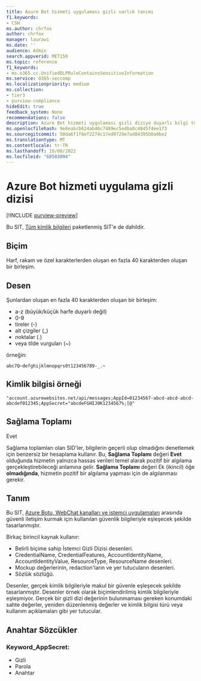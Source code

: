 ```yaml
---
title: Azure Bot hizmeti uygulaması gizli varlık tanımı
f1.keywords:
- CSH
ms.author: chrfox
author: chrfox
manager: laurawi
ms.date: ''
audience: Admin
search.appverid: MET150
ms.topic: reference
f1_keywords:
- ms.o365.cc.UnifiedDLPRuleContainsSensitiveInformation
ms.service: O365-seccomp
ms.localizationpriority: medium
ms.collection:
- tier3
- purview-compliance
hideEdit: true
feedback_system: None
recommendations: false
description: Azure Bot hizmeti uygulaması gizli diziye duyarlı bilgi türü varlık tanımı.
ms.openlocfilehash: 9e8eabcb624ab46c7489ec5edba8c4845f4ee173
ms.sourcegitcommit: 50da6f1f6ef2274c17ed9729e7ad84395b0a9be2
ms.translationtype: MT
ms.contentlocale: tr-TR
ms.lasthandoff: 10/08/2022
ms.locfileid: "68503094"
---
```

# <a name="azure-bot-service-app-secret"></a>Azure Bot hizmeti uygulama gizli dizisi

[!INCLUDE [purview-preview](../includes/purview-preview.md)]

Bu SIT, [Tüm kimlik bilgileri](sit-defn-all-creds.md) paketlenmiş SIT'e de dahildir.

 ## <a name="format"></a>Biçim

Harf, rakam ve özel karakterlerden oluşan en fazla 40 karakterden oluşan bir birleşim.

## <a name="pattern"></a>Desen

Şunlardan oluşan en fazla 40 karakterden oluşan bir birleşim:

- a-z (büyük/küçük harfe duyarlı değil)
- 0-9
- tireler (-)
- alt çizgiler (_)
- noktalar (.) 
- veya tilde vurguları (~)

örneğin:

`abc7Q~defghijklmnopqrs0t123456789-_.~`

## <a name="credential-example"></a>Kimlik bilgisi örneği 

`"account.azurewebsites.net/api/messages;AppId=01234567-abcd-abcd-abcd-abcdef012345;AppSecret="abcdeFGHIJ0K1234567%;[@"`

## <a name="checksum"></a>Sağlama Toplamı

Evet

Sağlama toplamları olan SID'ler, bilgilerin geçerli olup olmadığını denetlemek için benzersiz bir hesaplama kullanır. Bu, **Sağlama Toplamı** değeri **Evet** olduğunda hizmetin yalnızca hassas verileri temel alarak pozitif bir algılama gerçekleştirebileceği anlamına gelir. **Sağlama Toplamı** değeri Ek (ikincil) öğe **olmadığında**, hizmetin pozitif bir algılama yapması için de algılanması gerekir.

## <a name="definition"></a>Tanım

Bu SIT, [Azure Botu, WebChat kanalları ve istemci uygulamaları](/azure/bot-service/bot-builder-concept-authentication-types?view=azure-bot-service-4.0) arasında güvenli iletişim kurmak için kullanılan güvenlik bilgileriyle eşleşecek şekilde tasarlanmıştır.  

Birkaç birincil kaynak kullanır:

- Belirli biçime sahip İstemci Gizli Dizisi desenleri.
- CredentialName, CredentialFeatures, AccountIdentityName, AccountIdentityValue, ResourceType, ResourceName desenleri.
- Mockup değerlerinin, redaction'ların ve yer tutucuların desenleri.
- Sözlük sözlüğü.

Desenler, gerçek kimlik bilgileriyle makul bir güvenle eşleşecek şekilde tasarlanmıştır. Desenler örnek olarak biçimlendirilmiş kimlik bilgileriyle eşleşmiyor. Gerçek bir gizli dizi değerinin bulunmaması gereken konumdaki sahte değerler, yeniden düzenlenmiş değerler ve kimlik bilgisi türü veya kullanım açıklamaları gibi yer tutucular.


## <a name="keywords"></a>Anahtar Sözcükler

### <a name="keyword_appsecret"></a>Keyword_AppSecret:

- Gizli
- Parola
- Anahtar
